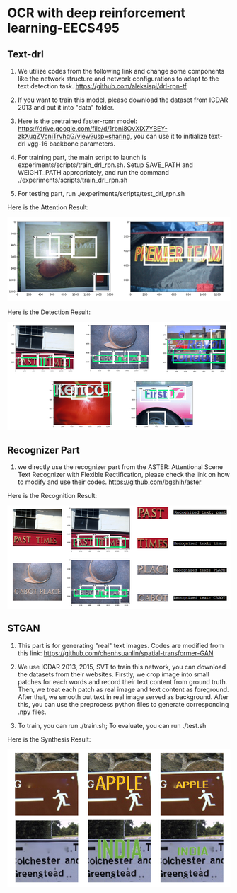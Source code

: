 # OCR with deep reinforcement learning-EECS495

## Text-drl
1. We utilize codes from the following link and change some components like the network structure and network configurations to adapt to the text detection task. 
https://github.com/aleksispi/drl-rpn-tf

2. If you want to train this model, please download the dataset from ICDAR 2013 and put it into "data" folder.

3. Here is the pretrained faster-rcnn model: https://drive.google.com/file/d/1rbni8OvXIX7YBEY-zkXuqZVcniTrvhqG/view?usp=sharing, you can use it to initialize text-drl vgg-16 backbone parameters.

4. For training part, the main script to launch is experiments/scripts/train_drl_rpn.sh. Setup SAVE_PATH and WEIGHT_PATH appropriately, and run the command ./experiments/scripts/train_drl_rpn.sh

5. For testing part, run ./experiments/scripts/test_drl_rpn.sh

Here is the Attention Result:

![Attention Result](attention.png)

Here is the Detection Result:

![Detection Result](detection.png)

## Recognizer Part
1. we directly use the recognizer part from the ASTER: Attentional Scene Text Recognizer with Flexible Rectification, please check the link on how to modify and use their codes.
https://github.com/bgshih/aster

Here is the Recognition Result:

![Recognition Result](recognition.png)

## STGAN
1. This part is for generating "real" text images. Codes are modified from this link: https://github.com/chenhsuanlin/spatial-transformer-GAN

2. We use ICDAR 2013, 2015, SVT to train this network, you can download the datasets from their websites. Firstly, we crop image into small patches for each words and record their text content from ground truth. Then, we treat each patch as real image and text content as foreground. After that, we smooth out text in real image served as background. After this, you can use the preprocess python files to generate corresponding .npy files.

3. To train, you can run ./train.sh; To evaluate, you can run ./test.sh

Here is the Synthesis Result:

![Synthesis Result](syn.png)
